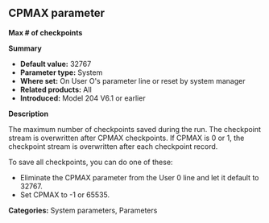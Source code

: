 ## CPMAX parameter

**Max # of checkpoints**

**Summary**

* **Default value:** 32767
* **Parameter type:** System
* **Where set:** On User O's parameter line or reset by system manager
* **Related products:** All
* **Introduced:** Model 204 V6.1 or earlier

**Description**

The maximum number of checkpoints saved during the run.
The checkpoint stream is overwritten after CPMAX checkpoints. If CPMAX is 0 or 1, the checkpoint stream is overwritten after each checkpoint record.

To save all checkpoints, you can do one of these:

* Eliminate the CPMAX parameter from the User 0 line and let it default to 32767.
* Set CPMAX to -1 or 65535.

**Categories:** System parameters, Parameters
